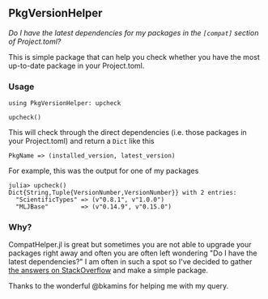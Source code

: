 ## PkgVersionHelper

*Do I have the latest dependencies for my packages in the `[compat]` section of Project.toml?*

This is simple package that can help you check whether you have the most up-to-date package in your Project.toml.

### Usage

```
using PkgVersionHelper: upcheck

upcheck()
```

This will check through the direct dependencies (i.e. those packages in your Project.toml) and return a `Dict` like this

```
PkgName => (installed_version, latest_version)
```

For example, this was the output for one of my packages

```
julia> upcheck()
Dict{String,Tuple{VersionNumber,VersionNumber}} with 2 entries:
  "ScientificTypes" => (v"0.8.1", v"1.0.0")
  "MLJBase"         => (v"0.14.9", v"0.15.0")
```

### Why?

CompatHelper.jl is great but sometimes you are not able to upgrade your packages right away and often you are often left wondering "Do I have the latest dependencies?" I am often in such a spot so I've decided to gather [the answers on StackOverflow](https://stackoverflow.com/questions/62667741/julia-is-there-a-way-to-find-the-latest-possible-version-number-of-a-package) and make a simple package.

Thanks to the wonderful @bkamins for helping me with my query.
